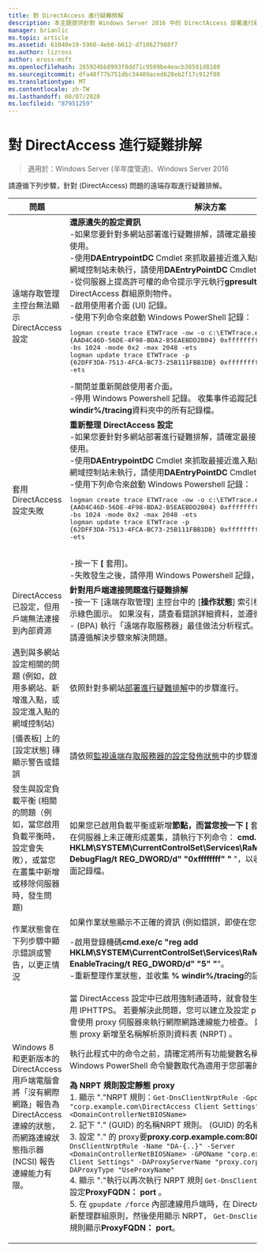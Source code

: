 ```yaml
---
title: 對 DirectAccess 進行疑難排解
description: 本主題提供針對 Windows Server 2016 中的 DirectAccess 部署進行疑難排解的相關資訊。
manager: brianlic
ms.topic: article
ms.assetid: 61040e19-5960-4eb0-b612-d710627988f7
ms.author: lizross
author: eross-msft
ms.openlocfilehash: 265924bb8993f8dd71c9509be4eacb38501d8180
ms.sourcegitcommit: dfa48f77b751dbc34409aced628eb2f17c912f08
ms.translationtype: MT
ms.contentlocale: zh-TW
ms.lasthandoff: 08/07/2020
ms.locfileid: "87951259"
---
```

# <a name="troubleshooting-directaccess"></a>對 DirectAccess 進行疑難排解

>適用於：Windows Server (半年度管道)、Windows Server 2016

請遵循下列步驟，針對 (DirectAccess) 問題的遠端存取進行疑難排解。

|**問題**|**解決方案**|
|--|--|
|遠端存取管理主控台無法顯示 DirectAccess 設定|**還原遺失的設定資訊**<br />-如果您要針對多網站部署進行疑難排解，請確定最接近進入點的網域控制站可供使用。<br />-使用**DAEntrypointDC** Cmdlet 來抓取最接近進入點的網域控制站名稱。 如果網域控制站未執行，請使用**DAEntryPointDC** Cmdlet 指向另一個網域控制站。<br />-從伺服器上提高許可權的命令提示字元執行**gpresult** ，以確保伺服器會取得 DirectAccess 群組原則物件。<br />-啟用使用者介面 (UI) 記錄。<br />-使用下列命令來啟動 Windows PowerShell 記錄：<pre>logman create trace ETWTrace -ow -o c:\ETWTrace.etl -p {AAD4C46D-56DE-4F98-BDA2-B5EAEBDD2B04} 0xffffffffffffffff 0xff -nb 16 16 -bs 1024 -mode 0x2 -max 2048 -ets <br />logman update trace ETWTrace -p {62DFF3DA-7513-4FCA-BC73-25B111FBB1DB} 0xffffffffffffffff 0xff -ets</pre><repro>-關閉並重新開啟使用者介面。<br />-停用 Windows Powershell 記錄。 收集事件追蹤記錄檔。 此外，請收集 **% windir%/tracing**資料夾中的所有記錄檔。|
|套用 DirectAccess 設定失敗|**重新整理 DirectAccess 設定**<br />-如果您要針對多網站部署進行疑難排解，請確定最接近進入點的網域控制站可供使用。<br />-使用**DAEntrypointDC** Cmdlet 來抓取最接近進入點的網域控制站名稱。 如果網域控制站未執行，請使用**DAEntryPointDC** Cmdlet 指向另一個網域控制站。<br />-使用下列命令來啟動 Windows Powershell 記錄：<br /><pre>logman create trace ETWTrace -ow -o c:\ETWTrace.etl -p {AAD4C46D-56DE-4F98-BDA2-B5EAEBDD2B04} 0xffffffffffffffff 0xff -nb 16 16 -bs 1024 -mode 0x2 -max 2048 -ets<br />logman update trace ETWTrace -p {62DFF3DA-7513-4FCA-BC73-25B111FBB1DB} 0xffffffffffffffff 0xff -ets</pre>    <repro><br />-按一下 **[** 套用]。<br />-失敗發生之後，請停用 Windows Powershell 記錄，並收集事件追蹤記錄檔。|
|DirectAccess 已設定，但用戶端無法連接到內部資源|**針對用戶端連接問題進行疑難排解**<br />-按一下 [遠端存取管理] 主控台中的 [**操作狀態**] 索引標籤，並確定所有元件都顯示綠色圖示。 如果沒有，請查看錯誤詳細資料，並遵循解決步驟。<br />- (BPA) 執行「遠端存取服務器」最佳做法分析程式。 如果有任何警告或錯誤，請遵循解決步驟來解決問題。|
|遇到與多網站設定相關的問題 (例如，啟用多網站、新增進入點，或設定進入點的網域控制站) |依照針對多網站[部署進行疑難排解](/previous-versions/windows/it-pro/windows-server-2012-R2-and-2012/jj554657(v=ws.11))中的步驟進行。|
|[儀表板] 上的 [設定狀態] 磚顯示警告或錯誤|請依照[監視遠端存取服務器的設定發佈狀態](/previous-versions/windows/it-pro/windows-server-2012-R2-and-2012/jj574221(v=ws.11))中的步驟進行。|
|發生與設定負載平衡 (相關的問題（例如，當您啟用負載平衡時，設定會失敗），或當您在叢集中新增或移除伺服器時，發生問題) |如果您已啟用負載平衡或新增**節點，而當您按一下 [** 套用] 時重新整理了設定，但在伺服器上未正確形成叢集，請執行下列命令： **cmd.exe/c "reg add HKLM\SYSTEM\CurrentControlSet\Services\RaMgmtSvc\Parameters/f/v DebugFlag/t REG_DWORD/d" "0xffffffff" "** "，以收集新伺服器上的使用者介面記錄檔。|
|作業狀態會在下列步驟中顯示錯誤或警告，以更正情況|如果作業狀態顯示不正確的資訊 (例如錯誤，即使在您修正之後) ：<p>-啟用登錄機碼**cmd.exe/c "reg add HKLM\SYSTEM\CurrentControlSet\Services\RaMgmtSvc\Parameters/f/V EnableTracing/t REG_DWORD/d" "5" "**"。<br />-重新整理作業狀態，並收集 **% windir%/tracing**的記錄檔。|
|Windows 8 和更新版本的 DirectAccess 用戶端電腦會將「沒有網際網路」報告為 DirectAccess 連線的狀態，而網路連線狀態指示器 (NCSI) 報告連線能力有限。|當 DirectAccess 設定中已啟用強制通道時，就會發生這種情況，因此，只會使用 IPHTTPS。 若要解決此問題，您可以建立及設定 proxy 伺服器。 然後 NCSI 會使用 proxy 伺服器來執行網際網路連線能力檢查。 建議您使用下列程式，將靜態 proxy 新增至名稱解析原則資料表 (NRPT) 。<p>執行此程式中的命令之前，請確定將所有功能變數名稱、電腦名稱稱和其他 Windows PowerShell 命令變數取代為適用于您部署的值。<p>**為 NRPT 規則設定靜態 proxy**<br />1. 顯示 "."NRPT 規則：`Get-DnsClientNrptRule -GpoName "corp.example.com\DirectAccess Client Settings" -Server <DomainControllerNetBIOSName>`<br />2. 記下 "." (GUID) 的名稱NRPT 規則。  (GUID) 的名稱應該以**DA-{...}** 開頭<br />3. 設定 "." 的 proxy要**proxy.corp.example.com:8080**的 NRPT 規則：`Set-DnsClientNrptRule -Name "DA-{..}" -Server <DomainControllerNetBIOSName> -GPOName "corp.example.com\DirectAccess Client Settings" -DAProxyServerName "proxy.corp.example.com:8080" -DAProxyType "UseProxyName"`<br />4. 顯示 "."執行以再次執行 NRPT 規則 `Get-DnsClientNrptRule` ，並確認已正確設定**ProxyFQDN： port** 。<br />5. 在 `gpupdate /force` 內部連線用戶端時，在 DirectAccess 用戶端上執行來重新整理群組原則，然後使用顯示 NRPT， `Get-DnsClientNrptPolicy` 並確認 "." 規則顯示**ProxyFQDN： port**。|
